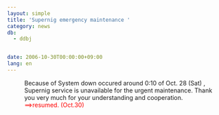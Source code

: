 ```yaml
---
layout: simple
title: 'Supernig emergency maintenance '
category: news
db:
  - ddbj


date: 2006-10-30T00:00:00+09:00
lang: en
---
```


<dd>Because of System down occured around 0:10 of Oct. 28 (Sat) , Supernig service is unavailable for the urgent maintenance. Thank you very much for your understanding and cooperation.
<dd>
    <font color="#ff0000">==&gt;resumed. (Oct.30)</font>
</dd>
</dd>
